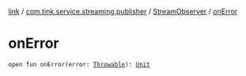 [link](../../index.md) / [com.tink.service.streaming.publisher](../index.md) / [StreamObserver](index.md) / [onError](./on-error.md)

# onError

`open fun onError(error: `[`Throwable`](https://kotlinlang.org/api/latest/jvm/stdlib/kotlin/-throwable/index.html)`): `[`Unit`](https://kotlinlang.org/api/latest/jvm/stdlib/kotlin/-unit/index.html)